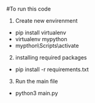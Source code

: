 #To run this code 
1. Create new envirenment 
* pip install virtualenv
* virtualenv mypython
* mypthon\Scripts\activate
2. installing required packages
* pip install -r requirements.txt
3. Run the main file
* python3 main.py
